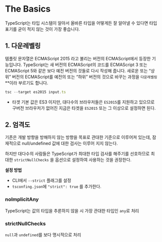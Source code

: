 # The Basics

TypeScript는 타입 시스템이 알아서 올바른 타입을 어떻게든 잘 알아낼 수 있다면 타입 표기를 굳이 적지 않는 것이 가장 좋습니다.

## 1. 다운레벨링

템플릿 문자열은 ECMAScript 2015 라고 불리는 버전의 ECMAScript에서 등장한 기능입니다. TypeScript는 새 버전의 ECMAScript의 코드를 ECMAScript 3 또는 ECMAScript 5와 같은 보다 예전 버전의 것들로 다시 작성해 줍니다. 새로운 또는 “상위” 버전의 ECMAScript를 예전의 또는 “하위” 버전의 것으로 바꾸는 과정을 `다운레벨링` **이라 부르기도 합니다.

```jsx
tsc --target es2015 input.ts
```

- 타겟 기본 값은 ES3 이지만, 대다수의 브라우저들은 `ES2015`를 지원하고 있으므로 구버전 브라우저가 없어진 지금은 타겟을 `ES2015` 또는 그 이상으로 설정하면 된다.

## 2. 엄격도

기존은 개발 방향을 방해하지 않는 방향을 목표로 관대한 기준으로 이루어져 있는데, 잠재적으로 null/undefined 값에 대한 검사는 이루어 지지 않는다.

하지만 대다수의 사람들은 TypeScript가 최대한 타입 검사를 해주기를 선호하므로 최대한 `strictNullChecks` 을 옵션으로 설정하여 사용하는 것을 권장한다.

**설정 방법**

- CLI에서 `--strict` 플래그를 설정
- `tsconfing.json`에 `"strict": true` 를 추가한다.

### noImplicitAny

TypeScript는 값의 타입을 추론하지 않을 시 가장 관대한 타입인 `any`로 처리

### strictNullChecks

`null`과 `undefined`를 보다 명시적으로 처리
